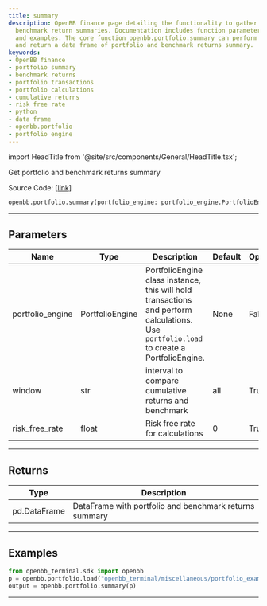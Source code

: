 ```yaml
---
title: summary
description: OpenBB finance page detailing the functionality to gather portfolio and
  benchmark return summaries. Documentation includes function parameters, return types
  and examples. The core function openbb.portfolio.summary can perform complex calculations
  and return a data frame of portfolio and benchmark returns summary.
keywords:
- OpenBB finance
- portfolio summary
- benchmark returns
- portfolio transactions
- portfolio calculations
- cumulative returns
- risk free rate
- python
- data frame
- openbb.portfolio
- portfolio engine
---
```


import HeadTitle from '@site/src/components/General/HeadTitle.tsx';

<HeadTitle title="summary - Portfolio - Reference | OpenBB SDK Docs" />

Get portfolio and benchmark returns summary

Source Code: [[link](https://github.com/OpenBB-finance/OpenBBTerminal/tree/main/openbb_terminal/portfolio/portfolio_model.py#L692)]

```python
openbb.portfolio.summary(portfolio_engine: portfolio_engine.PortfolioEngine, window: str = "all", risk_free_rate: float = 0)
```

---

## Parameters

| Name | Type | Description | Default | Optional |
| ---- | ---- | ----------- | ------- | -------- |
| portfolio_engine | PortfolioEngine | PortfolioEngine class instance, this will hold transactions and perform calculations.<br/>Use `portfolio.load` to create a PortfolioEngine. | None | False |
| window | str | interval to compare cumulative returns and benchmark | all | True |
| risk_free_rate | float | Risk free rate for calculations | 0 | True |


---

## Returns

| Type | Description |
| ---- | ----------- |
| pd.DataFrame | DataFrame with portfolio and benchmark returns summary |
---

## Examples

```python
from openbb_terminal.sdk import openbb
p = openbb.portfolio.load("openbb_terminal/miscellaneous/portfolio_examples/holdings/example.csv")
output = openbb.portfolio.summary(p)
```

---

